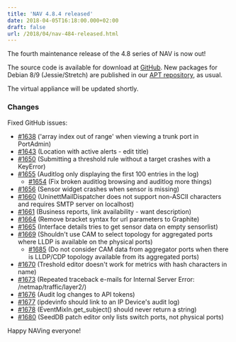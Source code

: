 ```yaml
---
title: 'NAV 4.8.4 released'
date: 2018-04-05T16:18:00.000+02:00
draft: false
url: /2018/04/nav-484-released.html
---
```


The fourth maintenance release of the 4.8 series of NAV is now out!

The source code is available for download at [GitHub](https://github.com/UNINETT/nav/releases). New packages for Debian 8/9 (Jessie/Stretch) are published in our [APT repository](https://nav.uninett.no/install-instructions/#debian), as usual.

The virtual appliance will be updated shortly.

### Changes

Fixed GitHub issues:

*   [#1638](https://github.com/UNINETT/nav/issues/1638/) ('array index out of range' when viewing a trunk port in PortAdmin)
*   [#1643](https://github.com/UNINETT/nav/issues/1643/) (Location with active alerts - edit title)
*   [#1650](https://github.com/UNINETT/nav/issues/1650/) (Submitting a threshold rule without a target crashes with a KeyError)
*   [#1655](https://github.com/UNINETT/nav/issues/1655/) (Auditlog only displaying the first 100 entries in the log)
    *   [#1654](https://github.com/UNINETT/nav/issues/1654/) (Fix broken auditlog browsing and auditlog more things)
*   [#1656](https://github.com/UNINETT/nav/issues/1656/) (Sensor widget crashes when sensor is missing)
*   [#1660](https://github.com/UNINETT/nav/issues/1660/) (UninettMailDispatcher does not support non-ASCII characters and requires SMTP server on localhost)
*   [#1661](https://github.com/UNINETT/nav/issues/1661/) (Business reports, link availability - want description)
*   [#1664](https://github.com/UNINETT/nav/issues/1664/) (Remove bracket syntax for url parameters to Graphite)
*   [#1665](https://github.com/UNINETT/nav/issues/1665/) (Interface details tries to get sensor data on empty sensorlist)
*   [#1669](https://github.com/UNINETT/nav/issues/1669/) (Shouldn't use CAM to select topology for aggregated ports where LLDP is available on the physical ports)
    *   [#1685](https://github.com/UNINETT/nav/issues/1685/) (Do not consider CAM data from aggregator ports when there is LLDP/CDP topology available from its aggregated ports)
*   [#1670](https://github.com/UNINETT/nav/issues/1670/) (Treshold editor doesn't work for metrics with hash characters in name)
*   [#1673](https://github.com/UNINETT/nav/issues/1673/) (Repeated traceback e-mails for Internal Server Error: /netmap/traffic/layer2/)
*   [#1676](https://github.com/UNINETT/nav/issues/1676/) (Audit log changes to API tokens)
*   [#1677](https://github.com/UNINETT/nav/issues/1677/) (ipdevinfo should link to an IP Device's audit log)
*   [#1678](https://github.com/UNINETT/nav/issues/1678/) (EventMixIn.get\_subject() should never return a string)
*   [#1680](https://github.com/UNINETT/nav/issues/1680/) (SeedDB patch editor only lists switch ports, not physical ports)

Happy NAVing everyone!